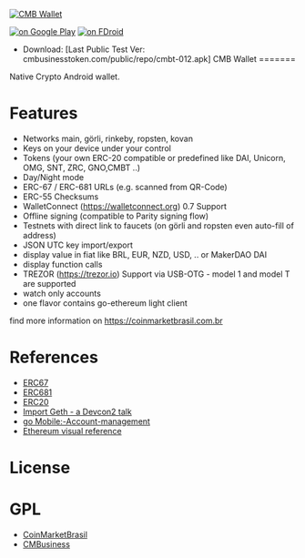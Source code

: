 [![CMB Wallet]()]()

[![on Google Play](https://ligi.de/img/play_badge.png)]()
[![on FDroid](https://ligi.de/img/fdroid_badge.png)]()

* Download: [Last Public Test Ver: cmbusinesstoken.com/public/repo/cmbt-012.apk]
CMB Wallet
=======

Native Crypto Android wallet.

Features
========

 - Networks main, görli, rinkeby, ropsten, kovan
 - Keys on your device under your control
 - Tokens (your own ERC-20 compatible or predefined like DAI, Unicorn, OMG, SNT, ZRC, GNO,CMBT ..)
 - Day/Night mode
 - ERC-67 / ERC-681 URLs (e.g. scanned from QR-Code)
 - ERC-55 Checksums
 - WalletConnect (https://walletconnect.org) 0.7 Support
 - Offline signing (compatible to Parity signing flow)
 - Testnets with direct link to faucets (on görli and ropsten even auto-fill of address)
 - JSON UTC key import/export
 - display value in fiat like BRL, EUR, NZD, USD, .. or MakerDAO DAI
 - display function calls
 - TREZOR (https://trezor.io) Support via USB-OTG - model 1 and model T are supported
 - watch only accounts
 - one flavor contains go-ethereum light client

find more information on https://coinmarketbrasil.com.br

References
==========

* [ERC67](https://github.com/ethereum/EIPs/issues/67)
* [ERC681](https://eips.ethereum.org/EIPS/eip-681)
* [ERC20](https://eips.ethereum.org/EIPS/eip-20)
* [Import Geth - a Devcon2 talk](https://ethereum.karalabe.com/talks/2016-devcon.html#1)
* [go Mobile:-Account-management](https://github.com/ethereum/go-ethereum/wiki/Mobile:-Account-management)
* [Ethereum visual reference](https://www.ethereum.org/images/logos/Ethereum_Visual_Identity_1.0.0.pdf)

License
=======
GPL
=======

* [CoinMarketBrasil](https://coinmarketbrasil.com.br)
* [CMBusiness](https://cmbusinesstoken.com)
